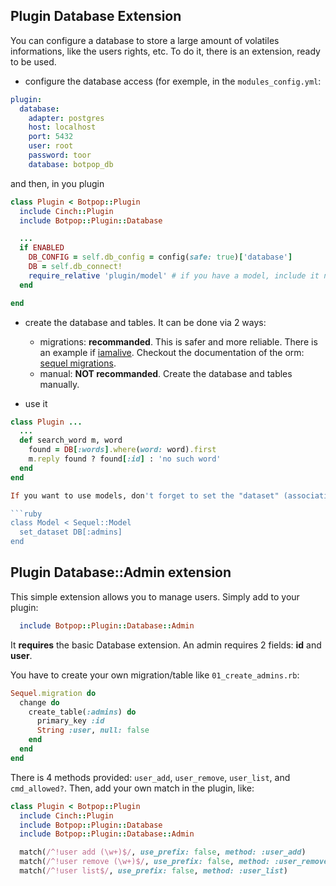## Plugin Database Extension

You can configure a database to store a large amount of volatiles informations, like the users rights, etc.
To do it, there is an extension, ready to be used.

- configure the database access (for exemple, in the ``modules_config.yml``:
```yaml
plugin:
  database:
    adapter: postgres
    host: localhost
    port: 5432
    user: root
    password: toor
    database: botpop_db
```

  and then, in you plugin

```ruby
class Plugin < Botpop::Plugin
  include Cinch::Plugin
  include Botpop::Plugin::Database

  ...
  if ENABLED
    DB_CONFIG = self.db_config = config(safe: true)['database']
    DB = self.db_connect!
    require_relative 'plugin/model' # if you have a model, include it now
  end

end
```

- create the database and tables. It can be done via 2 ways:
  - migrations: **recommanded**. This is safer and more reliable. There is an example if [iamalive](plugins/iamalive/). Checkout the documentation of the orm: [sequel migrations](http://sequel.jeremyevans.net/rdoc/files/doc/migration_rdoc.html).
  - manual: **NOT recommanded**. Create the database and tables manually.

- use it

```ruby
class Plugin ...
  ...
  def search_word m, word
    found = DB[:words].where(word: word).first
    m.reply found ? found[:id] : 'no such word'
  end
end

If you want to use models, don't forget to set the "dataset" (association with the right database / table) to avoid conflicts:

```ruby
class Model < Sequel::Model
  set_dataset DB[:admins]
end
```

## Plugin Database::Admin extension

This simple extension allows you to manage users. Simply add to your plugin:

```ruby
  include Botpop::Plugin::Database::Admin
```

It **requires** the basic Database extension.
An admin requires 2 fields: **id** and **user**.

You have to create your own migration/table like ``01_create_admins.rb``:

```ruby
Sequel.migration do
  change do
    create_table(:admins) do
      primary_key :id
      String :user, null: false
    end
  end
end
```

There is 4 methods provided: ``user_add``, ``user_remove``, ``user_list``, and ``cmd_allowed?``.
Then, add your own match in the plugin, like:

```ruby
class Plugin < Botpop::Plugin
  include Cinch::Plugin
  include Botpop::Plugin::Database
  include Botpop::Plugin::Database::Admin

  match(/^!user add (\w+)$/, use_prefix: false, method: :user_add)
  match(/^!user remove (\w+)$/, use_prefix: false, method: :user_remove)
  match(/^!user list$/, use_prefix: false, method: :user_list)
```

